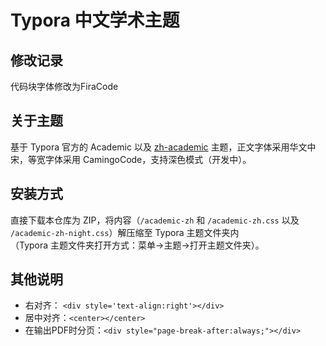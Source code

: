 # Typora 中文学术主题

## 修改记录

代码块字体修改为FiraCode


## 关于主题

基于 Typora 官方的 Academic 以及 [zh-academic](https://github.com/ZJUGuoShuai/zh-academic) 主题，正文字体采用华文中宋，等宽字体采用 CamingoCode，支持深色模式（开发中）。

## 安装方式

直接下载本仓库为 ZIP，将内容（`/academic-zh` 和 `/academic-zh.css` 以及 `/academic-zh-night.css`）解压缩至 Typora 主题文件夹内\
（Typora 主题文件夹打开方式：菜单→主题→打开主题文件夹）。

## 其他说明

- 右对齐： `<div style='text-align:right'></div>` 
- 居中对齐：`<center></center>` 
- 在输出PDF时分页：`<div style="page-break-after:always;"></div>`

